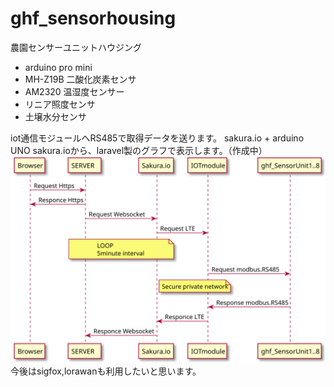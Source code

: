 # ghf_sensorhousing
農園センサーユニットハウジング
- arduino pro mini
- MH-Z19B 二酸化炭素センサ
- AM2320 温湿度センサー
- リニア照度センサ
- 土壌水分センサ

iot通信モジュールへRS485で取得データを送ります。
sakura.io + arduino UNO
sakura.ioから、laravel製のグラフで表示します。（作成中）
![シーケンス](sequence.svg "シーケンス図")
今後はsigfox,lorawanも利用したいと思います。
